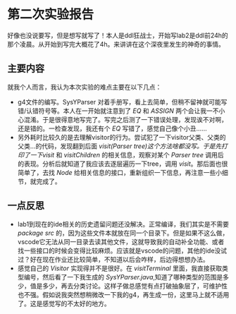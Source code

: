 # 第二次实验报告 #

好像也没说要写，但是想写就写了！本人是ddl狂战士，开始写lab2是ddl前24h的那个凌晨。从开始到写完大概花了4h。来讲讲在这个深夜里发生的神奇的事情。

## 主要内容 ##

就我个人而言，我认为本次实验的难点主要在以下几点：

- g4文件的编写。SysYParser 对着手册写，看上去简单，但稍不留神就可能写错/认错符号等。本人在一开始就注意到了 *EQ* 和 *ASSIGN* 两个会让我一不小心混淆。于是很得意地写完了。写完之后测了一下错误处理，发现诶不对啊，还是错的。一检查发现，我还有个 *EQ* 写错了，感觉自己像个小丑......
- 另外耗时比较久的是去理解visitor的行为。尝试犯了一下visitor父类、父类的父类...的代码，发现翻到后面 *visit(Parser tree)*这个方法啥都没写。于是先打印了一下*visit* 和 *visitChildren* 的相关信息，观察对某个 *Parser tree* 调用后的表现。分析后就知道了我应该去逐层遍历一下tree，调用 *visit*。那后面也很简单了，去找 *Node* 给相关信息的接口，重新组织一下信息，再注意一些小细节，就完成了。

## 一点反思 ##

- lab1到现在的ide相关的历史遗留问题还没解决。正常编译，我们其实是不需要 *package src* 的，因为这些文件本就放在同一个目录下。但是如果不这么做，vscode它无法从同一目录去读其他文件，这就导致我的自动补全功能、或者找一些接口的时候会变得比较麻烦。应该就是vscode的问题，其他的ide没试过？好在现在作业还比较简单，不知道以后会咋样，后边得想想办法。
- 感觉自己的 *Visitor* 实现得并不是很好。在 *visitTerminal* 里面，我直接获取类型编号，然后看了一下我生成的 *SysYParser.java*,知道了哪种类型的范围是多少，值是多少，再去分类讨论。这样子做总感觉有点打破抽象层了，可维护性也不强。假如说我突然想稍微改一下我的g4，再生成一份，这里马上就不适用了。这是感觉写的不太好的地方。
